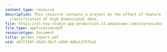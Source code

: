 ```yaml
---
content_type: resource
description: This resource contains a project on the effect of feature selection on
  classification of high dimensional data.
file: https://ol-ocw-studio-app-production.s3.amazonaws.com/courses/mas-622j-pattern-recognition-and-analysis-fall-2006/ab7f194fd1d32bc7e5b84d6a117571a1_gerber_report.pdf
file_type: application/pdf
resourcetype: Document
title: gerber_report.pdf
uid: ab7f194f-d1d3-2bc7-e5b8-4d6a117571a1
---
```

